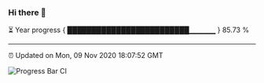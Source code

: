 ### Hi there 👋

⏳ Year progress { █████████████████████████▁▁▁▁▁ } 85.73 %

---

⏰ Updated on Mon, 09 Nov 2020 18:07:52 GMT

![Progress Bar CI](https://github.com/liununu/liununu/workflows/Progress%20Bar%20CI/badge.svg)
